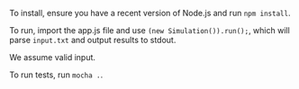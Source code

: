 To install, ensure you have a recent version of Node.js and run `npm install`.

To run, import the app.js file and use `(new Simulation()).run();`, which will parse `input.txt` and output results to stdout.

We assume valid input.

To run tests, run `mocha .`.
